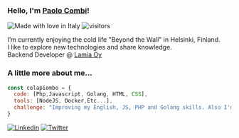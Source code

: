 ### Hello, I'm [Paolo Combi](https://combi.li)!

![Made with love in Italy](https://madewithlove.now.sh/it?heart=true&colorB=%23007fff)
![visitors](https://visitor-badge.glitch.me/badge?page_id=colapiombo/colapiombo)  

I’m currently enjoying the cold life "Beyond the Wall" in Helsinki, Finland.  
I like to explore new technologies and share knowledge.  
Backend Developer @ [Lamia Oy](https://lamia.fi/)


### A little more about me... 

```javascript
const colapiombo = {
  code: [Php,Javascript, Golang, HTML, CSS],
  tools: [NodeJS, Docker,Etc...],
  challenge: "Improving my English, JS, PHP and Golang skills. Also I'm learning about Testing"
}
```

[![Linkedin](https://img.shields.io/badge/-LinkedIn-blue?style=flat&logo=Linkedin&logoColor=white&link=https://www.linkedin.com/in/paolocombi/)](https://www.linkedin.com/in/paolocombi/)
[![Twitter](https://img.shields.io/badge/-Twitter-blue?style=flat&logo=Twitter&logoColor=white&link=https://twitter.com/colapiombo/)](https://twitter.com/colapiombo/)
